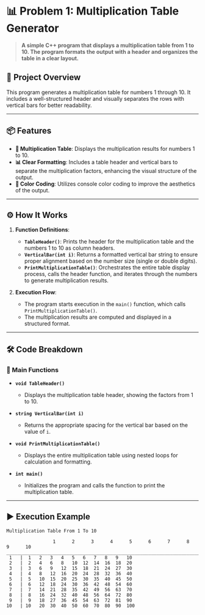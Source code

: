 # 📊 Problem 1: Multiplication Table Generator

> **A simple C++ program that displays a multiplication table from 1 to 10. The program formats the output with a header and organizes the table in a clear layout.**

## 🌟 Project Overview
This program generates a multiplication table for numbers 1 through 10. It includes a well-structured header and visually separates the rows with vertical bars for better readability.

---

## 📦 Features
- **🧮 Multiplication Table**: Displays the multiplication results for numbers 1 to 10.
- **📊 Clear Formatting**: Includes a table header and vertical bars to separate the multiplication factors, enhancing the visual structure of the output.
- **🎨 Color Coding**: Utilizes console color coding to improve the aesthetics of the output.

---

## ⚙️ How It Works
1. **Function Definitions**:
   - **`TableHeader()`**: Prints the header for the multiplication table and the numbers 1 to 10 as column headers.
   - **`VerticalBar(int i)`**: Returns a formatted vertical bar string to ensure proper alignment based on the number size (single or double digits).
   - **`PrintMultiplicationTable()`**: Orchestrates the entire table display process, calls the header function, and iterates through the numbers to generate multiplication results.

2. **Execution Flow**:
   - The program starts execution in the `main()` function, which calls `PrintMultiplicationTable()`.
   - The multiplication results are computed and displayed in a structured format.

---

## 🛠️ Code Breakdown
### 🔹 Main Functions
- **`void TableHeader()`**
  - Displays the multiplication table header, showing the factors from 1 to 10.

- **`string VerticalBar(int i)`**
  - Returns the appropriate spacing for the vertical bar based on the value of `i`.

- **`void PrintMultiplicationTable()`**
  - Displays the entire multiplication table using nested loops for calculation and formatting.

- **`int main()`**
  - Initializes the program and calls the function to print the multiplication table.

---

## ▶️ Execution Example

```plaintext
Multiplication Table From 1 To 10

                 1      2      3      4      5      6      7      8      9      10
____________________________________________________________________________________
 1   |  1	2	3	4	5	6	7	8	9	10
 2   |  2	4	6	8	10	12	14	16	18	20
 3   |  3	6	9	12	15	18	21	24	27	30
 4   |  4	8	12	16	20	24	28	32	36	40
 5   |  5	10	15	20	25	30	35	40	45	50
 6   |  6	12	18	24	30	36	42	48	54	60
 7   |  7	14	21	28	35	42	49	56	63	70
 8   |  8	16	24	32	40	48	56	64	72	80
 9   |  9	18	27	36	45	54	63	72	81	90
10   | 10	20	30	40	50	60	70	80	90	100
